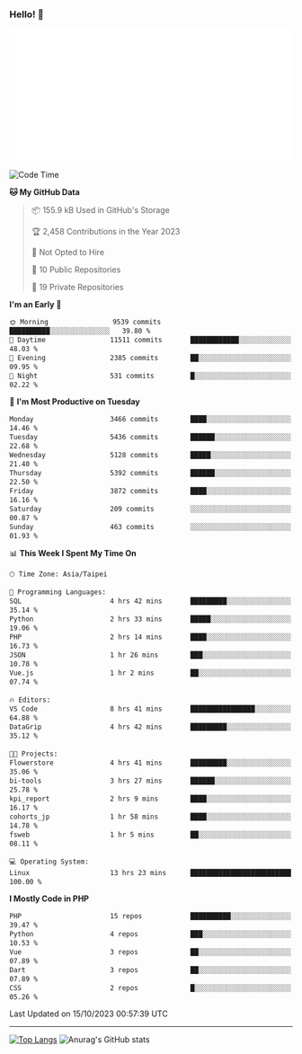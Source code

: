 ### Hello! 👋

![Metrics](/metrics.classic.svg)

<!--START_SECTION:waka-->
![Code Time](http://img.shields.io/badge/Code%20Time-692%20hrs%202%20mins-blue)

**🐱 My GitHub Data** 

> 📦 155.9 kB Used in GitHub's Storage 
 > 
> 🏆 2,458 Contributions in the Year 2023
 > 
> 🚫 Not Opted to Hire
 > 
> 📜 10 Public Repositories 
 > 
> 🔑 19 Private Repositories 
 > 
**I'm an Early 🐤** 

```text
🌞 Morning                9539 commits        ██████████░░░░░░░░░░░░░░░   39.80 % 
🌆 Daytime                11511 commits       ████████████░░░░░░░░░░░░░   48.03 % 
🌃 Evening                2385 commits        ██░░░░░░░░░░░░░░░░░░░░░░░   09.95 % 
🌙 Night                  531 commits         █░░░░░░░░░░░░░░░░░░░░░░░░   02.22 % 
```
📅 **I'm Most Productive on Tuesday** 

```text
Monday                   3466 commits        ████░░░░░░░░░░░░░░░░░░░░░   14.46 % 
Tuesday                  5436 commits        ██████░░░░░░░░░░░░░░░░░░░   22.68 % 
Wednesday                5128 commits        █████░░░░░░░░░░░░░░░░░░░░   21.40 % 
Thursday                 5392 commits        ██████░░░░░░░░░░░░░░░░░░░   22.50 % 
Friday                   3872 commits        ████░░░░░░░░░░░░░░░░░░░░░   16.16 % 
Saturday                 209 commits         ░░░░░░░░░░░░░░░░░░░░░░░░░   00.87 % 
Sunday                   463 commits         ░░░░░░░░░░░░░░░░░░░░░░░░░   01.93 % 
```


📊 **This Week I Spent My Time On** 

```text
🕑︎ Time Zone: Asia/Taipei

💬 Programming Languages: 
SQL                      4 hrs 42 mins       █████████░░░░░░░░░░░░░░░░   35.14 % 
Python                   2 hrs 33 mins       █████░░░░░░░░░░░░░░░░░░░░   19.06 % 
PHP                      2 hrs 14 mins       ████░░░░░░░░░░░░░░░░░░░░░   16.73 % 
JSON                     1 hr 26 mins        ███░░░░░░░░░░░░░░░░░░░░░░   10.78 % 
Vue.js                   1 hr 2 mins         ██░░░░░░░░░░░░░░░░░░░░░░░   07.74 % 

🔥 Editors: 
VS Code                  8 hrs 41 mins       ████████████████░░░░░░░░░   64.88 % 
DataGrip                 4 hrs 42 mins       █████████░░░░░░░░░░░░░░░░   35.12 % 

🐱‍💻 Projects: 
Flowerstore              4 hrs 41 mins       █████████░░░░░░░░░░░░░░░░   35.06 % 
bi-tools                 3 hrs 27 mins       ██████░░░░░░░░░░░░░░░░░░░   25.78 % 
kpi_report               2 hrs 9 mins        ████░░░░░░░░░░░░░░░░░░░░░   16.17 % 
cohorts_jp               1 hr 58 mins        ████░░░░░░░░░░░░░░░░░░░░░   14.78 % 
fsweb                    1 hr 5 mins         ██░░░░░░░░░░░░░░░░░░░░░░░   08.11 % 

💻 Operating System: 
Linux                    13 hrs 23 mins      █████████████████████████   100.00 % 
```

**I Mostly Code in PHP** 

```text
PHP                      15 repos            ██████████░░░░░░░░░░░░░░░   39.47 % 
Python                   4 repos             ███░░░░░░░░░░░░░░░░░░░░░░   10.53 % 
Vue                      3 repos             ██░░░░░░░░░░░░░░░░░░░░░░░   07.89 % 
Dart                     3 repos             ██░░░░░░░░░░░░░░░░░░░░░░░   07.89 % 
CSS                      2 repos             █░░░░░░░░░░░░░░░░░░░░░░░░   05.26 % 
```




 Last Updated on 15/10/2023 00:57:39 UTC
<!--END_SECTION:waka-->

<hr>

<span style="display:inline-block">[![Top Langs](https://github-readme-stats.vercel.app/api/top-langs/?username=maureendadap&layout=compact&theme=transparent)](https://github.com/anuraghazra/github-readme-stats)</span>
<span style="display:inline-block">![Anurag's GitHub stats](https://github-readme-stats.vercel.app/api?username=maureendadap&show_icons=true&theme=transparent&count_private=true)</span>

<!--
**MaureenDadap/maureendadap** is a ✨ _special_ ✨ repository because its `README.md` (this file) appears on your GitHub profile.

Here are some ideas to get you started:

- 🔭 I’m currently working on ...
- 🌱 I’m currently learning ...
- 👯 I’m looking to collaborate on ...
- 🤔 I’m looking for help with ...
- 💬 Ask me about ...
- 📫 How to reach me: ...
- 😄 Pronouns: ...
- ⚡ Fun fact: ...
-->
